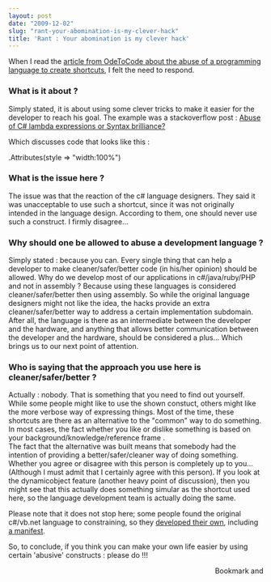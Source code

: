 ```yaml
---
layout: post
date: "2009-12-02"
slug: "rant-your-abomination-is-my-clever-hack"
title: 'Rant : Your abomination is my clever hack'
---
```


<p>When I read the <a href="https://odetocode.com/Blogs/scott/archive/2009/11/30/your-abomination-is-my-clever-hack" target="_blank">article from OdeToCode about the abuse of a programming language to create shortcuts</a>, I felt the need to respond.</p>
<h3>What is it about ?</h3>
<p>Simply stated, it is about using some clever tricks to make it easier for the developer to reach his goal. The example was a stackoverflow post : <a href="https://stackoverflow.com/questions/1718037/abuse-of-c-lambda-expressions-or-syntax-brilliance">Abuse of C# lambda expressions or Syntax brilliance? </a></p>
<p>Which discusses code that looks like this :</p>
<p><div class="code">
</p>
<p>.Attributes(style =&gt; <span class="str">"width:100%"</span>)</p>
<p></div></p>
<h3>What is the issue here ?</h3>
<p>The issue was that the reaction of the c# language designers. They said it was unacceptable to use such a shortcut, since it was not originally intended in the language design. According to them, one should never use such a construct. I firmly disagree...</p>
<h3>Why should one be allowed to abuse a development language ?<br /></h3>
<p>Simply stated : because you can. Every single thing that can help a developer to make cleaner/safer/better code (in his/her opinion) should be allowed. Why do we develop most of our applications in c#/java/ruby/PHP and not in assembly ? Because using these languages is considered cleaner/safer/better then using assembly. So while the original language designers might not like the idea, the hacks provide an extra cleaner/safer/better way to address a certain implementation subdomain. After all, the language is there as an intermediate between the developer and the hardware, and anything that allows better communication between the developer and the hardware, should be considered a plus... Which brings us to our next point of attention.</p>
<h3>Who is saying that the approach you use here is cleaner/safer/better ?<br /></h3>
<p>Actually : nobody. That is something that you need to find out yourself. While some people might like to use the shown constuct, others might like the more verbose way of expressing things. Most of the time, these shortcuts are there as an alternative to the "common" way to do something. In most cases, the fact whether you like or dislike something is based on your background/knowledge/reference frame . <br />The fact that the alternative was built means that somebody had the intention of providing a better/safer/cleaner way of doing something. Whether you agree or disagree with this person is completely up to you... (Although I must admit that I certainly agree with this person). If you look at the dynamicobject feature (another heavy point of discussion), then you might see that this actually does something simular as the shortcut used here, so the language development team is actually doing the same.</p>
<p>Please note that it does not stop here; some people found the original c#/vb.net language to constraining, so they <a href="https://boo.codehaus.org/" target="_blank">developed their own</a>, including <a href="https://boo.codehaus.org/BooManifesto.pdf" target="_blank">a manifest</a>.</p>
<p>So, to conclude, if you think you can make your own life easier by using certain 'abusive' constructs : please do !!!</p><div style="text-align:right"><a class="addthis_button" href="https://www.addthis.com/bookmark.php?v=250&amp;pub=xa-4aec37702e3161d4"><img src="https://s7.addthis.com/static/btn/v2/lg-share-en.gif" width="125" height="16" alt="Bookmark and Share" style="border:0"/></a><script type="text/javascript" src="https://s7.addthis.com/js/250/addthis_widget.js#pub=xa-4aec37702e3161d4"></script></div>
